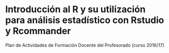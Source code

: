 ﻿Introducción al R y su utilización para análisis estadístico con Rstudio y Rcommander
=======================================================
Plan de Actividades de Formación Docente del Profesorado (curso 2016/17)

